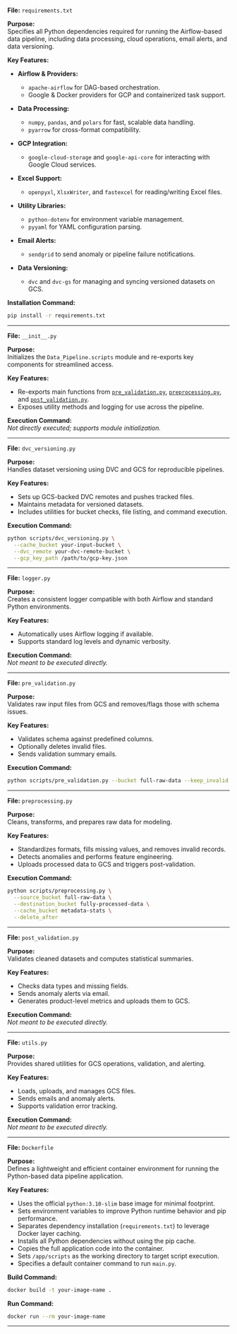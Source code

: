 **File:** `requirements.txt`  

**Purpose:**  
Specifies all Python dependencies required for running the Airflow-based data pipeline, including data processing, cloud operations, email alerts, and data versioning.

**Key Features:**
- **Airflow & Providers:**  
  - `apache-airflow` for DAG-based orchestration.  
  - Google & Docker providers for GCP and containerized task support.

- **Data Processing:**  
  - `numpy`, `pandas`, and `polars` for fast, scalable data handling.  
  - `pyarrow` for cross-format compatibility.

- **GCP Integration:**  
  - `google-cloud-storage` and `google-api-core` for interacting with Google Cloud services.

- **Excel Support:**  
  - `openpyxl`, `XlsxWriter`, and `fastexcel` for reading/writing Excel files.

- **Utility Libraries:**  
  - `python-dotenv` for environment variable management.  
  - `pyyaml` for YAML configuration parsing.

- **Email Alerts:**  
  - `sendgrid` to send anomaly or pipeline failure notifications.

- **Data Versioning:**  
  - `dvc` and `dvc-gs` for managing and syncing versioned datasets on GCS.

**Installation Command:**  
```bash
pip install -r requirements.txt
```
---

**File:** `__init__.py`  

**Purpose:**  
Initializes the `Data_Pipeline.scripts` module and re-exports key components for streamlined access.

**Key Features:**
- Re-exports main functions from [`pre_validation.py`](./pre_validation.py), [`preprocessing.py`](./preprocessing.py), and [`post_validation.py`](./post_validation.py).
- Exposes utility methods and logging for use across the pipeline.

**Execution Command:**  
_Not directly executed; supports module initialization._

---

**File:** `dvc_versioning.py`  

**Purpose:**  
Handles dataset versioning using DVC and GCS for reproducible pipelines.

**Key Features:**
- Sets up GCS-backed DVC remotes and pushes tracked files.
- Maintains metadata for versioned datasets.
- Includes utilities for bucket checks, file listing, and command execution.

**Execution Command:**  
```bash
python scripts/dvc_versioning.py \
  --cache_bucket your-input-bucket \
  --dvc_remote your-dvc-remote-bucket \
  --gcp_key_path /path/to/gcp-key.json
```

---

**File:** `logger.py`  

**Purpose:**  
Creates a consistent logger compatible with both Airflow and standard Python environments.

**Key Features:**
- Automatically uses Airflow logging if available.
- Supports standard log levels and dynamic verbosity.

**Execution Command:**  
_Not meant to be executed directly._

---

**File:** `pre_validation.py`  

**Purpose:**  
Validates raw input files from GCS and removes/flags those with schema issues.

**Key Features:**
- Validates schema against predefined columns.
- Optionally deletes invalid files.
- Sends validation summary emails.

**Execution Command:**  
```bash
python scripts/pre_validation.py --bucket full-raw-data --keep_invalid
```

---

**File:** `preprocessing.py`  

**Purpose:**  
Cleans, transforms, and prepares raw data for modeling.

**Key Features:**
- Standardizes formats, fills missing values, and removes invalid records.
- Detects anomalies and performs feature engineering.
- Uploads processed data to GCS and triggers post-validation.

**Execution Command:**  
```bash
python scripts/preprocessing.py \
  --source_bucket full-raw-data \
  --destination_bucket fully-processed-data \
  --cache_bucket metadata-stats \
  --delete_after
```

---

**File:** `post_validation.py`  

**Purpose:**  
Validates cleaned datasets and computes statistical summaries.

**Key Features:**
- Checks data types and missing fields.
- Sends anomaly alerts via email.
- Generates product-level metrics and uploads them to GCS.

**Execution Command:**  
_Not meant to be executed directly._

---

**File:** `utils.py`  

**Purpose:**  
Provides shared utilities for GCS operations, validation, and alerting.

**Key Features:**
- Loads, uploads, and manages GCS files.
- Sends emails and anomaly alerts.
- Supports validation error tracking.

**Execution Command:**  
_Not meant to be executed directly._

--- 

**File:** `Dockerfile`  

**Purpose:**  
Defines a lightweight and efficient container environment for running the Python-based data pipeline application.

**Key Features:**
- Uses the official `python:3.10-slim` base image for minimal footprint.
- Sets environment variables to improve Python runtime behavior and pip performance.
- Separates dependency installation (`requirements.txt`) to leverage Docker layer caching.
- Installs all Python dependencies without using the pip cache.
- Copies the full application code into the container.
- Sets `/app/scripts` as the working directory to target script execution.
- Specifies a default container command to run `main.py`.

**Build Command:**  
```bash
docker build -t your-image-name .
```

**Run Command:**  
```bash
docker run --rm your-image-name
```

--- 
